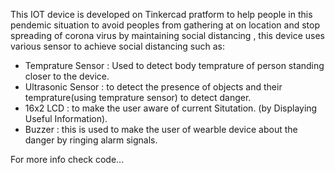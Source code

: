 This  IOT device is developed on Tinkercad pratform to 
help people in this pendemic situation to avoid peoples 
from gathering at on location and stop spreading of corona virus 
by maintaining social distancing , this device uses various sensor to 
achieve social distancing such as:

* Temprature Sensor : Used to detect body temprature of person standing closer to the device.
* Ultrasonic Sensor : to detect the presence of objects and their temprature(using temprature sensor)
to detect danger.
* 16x2 LCD : to make the user aware of current Situtation. (by Displaying Useful Information).
* Buzzer : this is used to make the user of wearble device about the danger by ringing alarm signals.

For more info check code...
